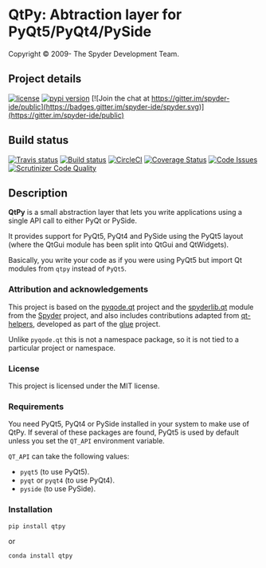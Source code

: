 # QtPy: Abtraction layer for PyQt5/PyQt4/PySide

Copyright © 2009- The Spyder Development Team.

## Project details
[![license](https://img.shields.io/pypi/l/qtpy.svg)](./LICENSE)
[![pypi version](https://img.shields.io/pypi/v/qtpy.svg)](https://pypi.python.org/pypi/qtpy)
[![Join the chat at https://gitter.im/spyder-ide/public](https://badges.gitter.im/spyder-ide/spyder.svg)](https://gitter.im/spyder-ide/public)

## Build status
[![Travis status](https://travis-ci.org/spyder-ide/qtpy.svg?branch=master)](https://travis-ci.org/spyder-ide/qtpy)
[![Build status](https://ci.appveyor.com/api/projects/status/ab01a09cbx3m0ao9?svg=true)](https://ci.appveyor.com/project/goanpeca/qtpy)
[![CircleCI](https://circleci.com/gh/spyder-ide/qtpy.svg?style=shield)](https://circleci.com/gh/spyder-ide/qtpy)
[![Coverage Status](https://coveralls.io/repos/github/spyder-ide/qtpy/badge.svg?branch=master)](https://coveralls.io/github/spyder-ide/qtpy?branch=master)
[![Code Issues](https://www.quantifiedcode.com/api/v1/project/c769241c7d7f4463b1e6f67863dabace/badge.svg)](https://www.quantifiedcode.com/app/project/c769241c7d7f4463b1e6f67863dabace)
[![Scrutinizer Code Quality](https://scrutinizer-ci.com/g/spyder-ide/qtpy/badges/quality-score.png?b=master)](https://scrutinizer-ci.com/g/spyder-ide/qtpy/?branch=master)

## Description

**QtPy** is a small abstraction layer that lets you
write applications using a single API call to either PyQt or PySide.

It provides support for PyQt5, PyQt4 and PySide using the PyQt5 layout (where
the QtGui module has been split into QtGui and QtWidgets).

Basically, you write your code as if you were using PyQt5 but import Qt modules
from `qtpy` instead of `PyQt5`.


### Attribution and acknowledgements

This project is based on the [pyqode.qt](https://github.com/pyQode/pyqode.qt)
project and the [spyderlib.qt](https://github.com/spyder-ide/spyder/tree/2.3/spyderlib/qt)
module from the [Spyder](https://github.com/spyder-ide/spyder) project, and
also includes contributions adapted from
[qt-helpers](https://github.com/glue-viz/qt-helpers), developed as part of the
[glue](http://glueviz.org) project.

Unlike `pyqode.qt` this is not a namespace package, so it is not tied
to a particular project or namespace.


### License

This project is licensed under the MIT license.


### Requirements

You need PyQt5, PyQt4 or PySide installed in your system to make use
of QtPy. If several of these packages are found, PyQt5 is used by
default unless you set the `QT_API` environment variable.

`QT_API` can take the following values:

* `pyqt5` (to use PyQt5).
* `pyqt` or `pyqt4` (to use PyQt4).
* `pyside` (to use PySide).


### Installation

```bash
pip install qtpy
```

or

```bash
conda install qtpy
```
